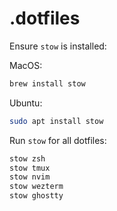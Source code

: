 # .dotfiles

Ensure `stow` is installed:

MacOS:

```sh
brew install stow
```

Ubuntu:

```sh
sudo apt install stow
```

Run `stow` for all dotfiles:

```sh
stow zsh
stow tmux
stow nvim
stow wezterm
stow ghostty
```


